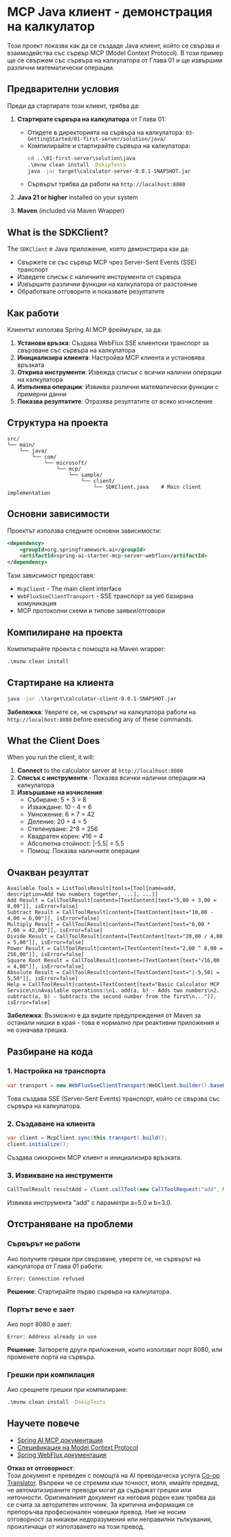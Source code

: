 <!--
CO_OP_TRANSLATOR_METADATA:
{
  "original_hash": "7074b9f4c8cd147c1c10f569d8508c82",
  "translation_date": "2025-06-11T13:16:51+00:00",
  "source_file": "03-GettingStarted/02-client/solution/java/README.md",
  "language_code": "bg"
}
-->
# MCP Java клиент - демонстрация на калкулатор

Този проект показва как да се създаде Java клиент, който се свързва и взаимодейства със сървър MCP (Model Context Protocol). В този пример ще се свържем със сървъра на калкулатора от Глава 01 и ще извършим различни математически операции.

## Предварителни условия

Преди да стартирате този клиент, трябва да:

1. **Стартирате сървъра на калкулатора** от Глава 01:
   - Отидете в директорията на сървъра на калкулатора: `03-GettingStarted/01-first-server/solution/java/`
   - Компилирайте и стартирайте сървъра на калкулатора:
     ```cmd
     cd ..\01-first-server\solution\java
     .\mvnw clean install -DskipTests
     java -jar target\calculator-server-0.0.1-SNAPSHOT.jar
     ```
   - Сървърът трябва да работи на `http://localhost:8080`

2. **Java 21 or higher** installed on your system
3. **Maven** (included via Maven Wrapper)

## What is the SDKClient?

The `SDKClient` е Java приложение, което демонстрира как да:
- Свържете се със сървър MCP чрез Server-Sent Events (SSE) транспорт
- Изведете списък с наличните инструменти от сървъра
- Извършите различни функции на калкулатора от разстояние
- Обработвате отговорите и показвате резултатите

## Как работи

Клиентът използва Spring AI MCP фреймуърк, за да:

1. **Установи връзка**: Създава WebFlux SSE клиентски транспорт за свързване със сървъра на калкулатора
2. **Инициализира клиента**: Настройва MCP клиента и установява връзката
3. **Открива инструменти**: Извежда списък с всички налични операции на калкулатора
4. **Изпълнява операции**: Извиква различни математически функции с примерни данни
5. **Показва резултатите**: Отразява резултатите от всяко изчисление

## Структура на проекта

```
src/
└── main/
    └── java/
        └── com/
            └── microsoft/
                └── mcp/
                    └── sample/
                        └── client/
                            └── SDKClient.java    # Main client implementation
```

## Основни зависимости

Проектът използва следните основни зависимости:

```xml
<dependency>
    <groupId>org.springframework.ai</groupId>
    <artifactId>spring-ai-starter-mcp-server-webflux</artifactId>
</dependency>
```

Тази зависимост предоставя:
- `McpClient` - The main client interface
- `WebFluxSseClientTransport` - SSE транспорт за уеб базирана комуникация
- MCP протоколни схеми и типове заявки/отговори

## Компилиране на проекта

Компилирайте проекта с помощта на Maven wrapper:

```cmd
.\mvnw clean install
```

## Стартиране на клиента

```cmd
java -jar .\target\calculator-client-0.0.1-SNAPSHOT.jar
```

**Забележка**: Уверете се, че сървърът на калкулатора работи на `http://localhost:8080` before executing any of these commands.

## What the Client Does

When you run the client, it will:

1. **Connect** to the calculator server at `http://localhost:8080`
2. **Списък с инструменти** - Показва всички налични операции на калкулатора
3. **Извършване на изчисления**:
   - Събиране: 5 + 3 = 8
   - Изваждане: 10 - 4 = 6
   - Умножение: 6 × 7 = 42
   - Деление: 20 ÷ 4 = 5
   - Степенуване: 2^8 = 256
   - Квадратен корен: √16 = 4
   - Абсолютна стойност: |-5.5| = 5.5
   - Помощ: Показва наличните операции

## Очакван резултат

```
Available Tools = ListToolsResult[tools=[Tool[name=add, description=Add two numbers together, ...], ...]]
Add Result = CallToolResult[content=[TextContent[text="5,00 + 3,00 = 8,00"]], isError=false]
Subtract Result = CallToolResult[content=[TextContent[text="10,00 - 4,00 = 6,00"]], isError=false]
Multiply Result = CallToolResult[content=[TextContent[text="6,00 * 7,00 = 42,00"]], isError=false]
Divide Result = CallToolResult[content=[TextContent[text="20,00 / 4,00 = 5,00"]], isError=false]
Power Result = CallToolResult[content=[TextContent[text="2,00 ^ 8,00 = 256,00"]], isError=false]
Square Root Result = CallToolResult[content=[TextContent[text="√16,00 = 4,00"]], isError=false]
Absolute Result = CallToolResult[content=[TextContent[text="|-5,50| = 5,50"]], isError=false]
Help = CallToolResult[content=[TextContent[text="Basic Calculator MCP Service\n\nAvailable operations:\n1. add(a, b) - Adds two numbers\n2. subtract(a, b) - Subtracts the second number from the first\n..."]], isError=false]
```

**Забележка**: Възможно е да видите предупреждения от Maven за останали нишки в края - това е нормално при реактивни приложения и не означава грешка.

## Разбиране на кода

### 1. Настройка на транспорта
```java
var transport = new WebFluxSseClientTransport(WebClient.builder().baseUrl("http://localhost:8080"));
```
Това създава SSE (Server-Sent Events) транспорт, който се свързва със сървъра на калкулатора.

### 2. Създаване на клиента
```java
var client = McpClient.sync(this.transport).build();
client.initialize();
```
Създава синхронен MCP клиент и инициализира връзката.

### 3. Извикване на инструменти
```java
CallToolResult resultAdd = client.callTool(new CallToolRequest("add", Map.of("a", 5.0, "b", 3.0)));
```
Извиква инструмента "add" с параметри a=5.0 и b=3.0.

## Отстраняване на проблеми

### Сървърът не работи
Ако получите грешки при свързване, уверете се, че сървърът на калкулатора от Глава 01 работи:
```
Error: Connection refused
```
**Решение**: Стартирайте първо сървъра на калкулатора.

### Портът вече е зает
Ако порт 8080 е зает:
```
Error: Address already in use
```
**Решение**: Затворете други приложения, които използват порт 8080, или променете порта на сървъра.

### Грешки при компилация
Ако срещнете грешки при компилиране:
```cmd
.\mvnw clean install -DskipTests
```

## Научете повече

- [Spring AI MCP документация](https://docs.spring.io/spring-ai/reference/api/mcp/)
- [Спецификация на Model Context Protocol](https://modelcontextprotocol.io/)
- [Spring WebFlux документация](https://docs.spring.io/spring-framework/docs/current/reference/html/web-reactive.html)

**Отказ от отговорност**:  
Този документ е преведен с помощта на AI преводаческа услуга [Co-op Translator](https://github.com/Azure/co-op-translator). Въпреки че се стремим към точност, моля, имайте предвид, че автоматизираните преводи могат да съдържат грешки или неточности. Оригиналният документ на неговия роден език трябва да се счита за авторитетен източник. За критична информация се препоръчва професионален човешки превод. Ние не носим отговорност за никакви недоразумения или неправилни тълкувания, произтичащи от използването на този превод.